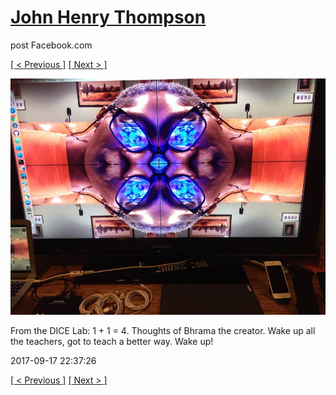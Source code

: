 # [John Henry Thompson](../README.md)
post Facebook.com

[[ < Previous ]](2017-09-19-1.md) [[ Next > ]](2017-09-17-2.md)

[![](../media/2017-09-17/Timeline-Photos-From-the-DICE-Lab-1-1-4-Thoughts-of-Bhrama-the-c.jpg)](../README.md)

From the DICE Lab: 1 + 1 = 4. Thoughts of Bhrama the creator.  Wake up all the teachers, got to teach a better way. Wake up!

2017-09-17 22:37:26

[[ < Previous ]](2017-09-19-1.md) [[ Next > ]](2017-09-17-2.md)